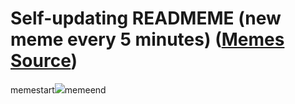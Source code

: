 # Self-updating READMEME (new meme every 5 minutes) ([Memes Source](https://bramses.notion.site/a49c1e962b7646879176ac3b327b6533?v=4d1eda54b170483cb03a40f257231764))

memestart![](https://www.notion.so/image/https%3A%2F%2Fs3-us-west-2.amazonaws.com%2Fsecure.notion-static.com%2F2101f87a-958a-45b4-a963-eea9b7d592ac%2F659D96A2-B54F-4BBA-8205-B309D025CF53.jpeg?table=block&id=5161e77e-9b63-40a1-89b8-14180a52ed83&cache=v2)memeend
